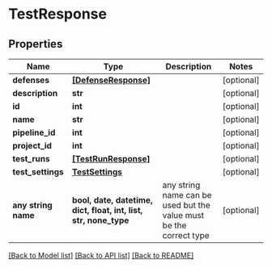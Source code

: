 # TestResponse


## Properties
Name | Type | Description | Notes
------------ | ------------- | ------------- | -------------
**defenses** | [**[DefenseResponse]**](DefenseResponse.md) |  | [optional] 
**description** | **str** |  | [optional] 
**id** | **int** |  | [optional] 
**name** | **str** |  | [optional] 
**pipeline_id** | **int** |  | [optional] 
**project_id** | **int** |  | [optional] 
**test_runs** | [**[TestRunResponse]**](TestRunResponse.md) |  | [optional] 
**test_settings** | [**TestSettings**](TestSettings.md) |  | [optional] 
**any string name** | **bool, date, datetime, dict, float, int, list, str, none_type** | any string name can be used but the value must be the correct type | [optional]

[[Back to Model list]](../README.md#documentation-for-models) [[Back to API list]](../README.md#documentation-for-api-endpoints) [[Back to README]](../README.md)


